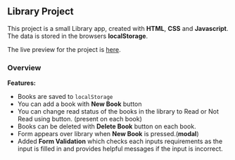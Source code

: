 ## Library Project ##

This project is a small Library app, created with **HTML**, **CSS** and **Javascript**. The data is stored in the browsers **localStorage**.

The live preview for the project is <a href = "https://ravip14.github.io/library/">here</a>.


### Overview ###

**Features:**

- Books are saved to `localStorage`
- You can add a book with **New Book** button
- You can change read status of the books in the library to Read or Not Read using button. (present on each book)
- Books can be deleted with **Delete Book** button on each book.
- Form appears over library when **New Book** is pressed.(**modal**) 
- Added **Form Validation** which checks each inputs requirements as the input is filled in and provides helpful messages if the input is incorrect.